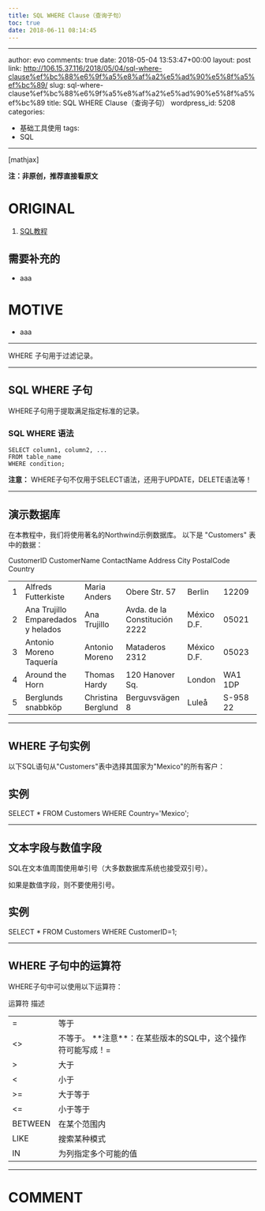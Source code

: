 ```yaml
---
title: SQL WHERE Clause（查询子句）
toc: true
date: 2018-06-11 08:14:45
---
```

---
author: evo
comments: true
date: 2018-05-04 13:53:47+00:00
layout: post
link: http://106.15.37.116/2018/05/04/sql-where-clause%ef%bc%88%e6%9f%a5%e8%af%a2%e5%ad%90%e5%8f%a5%ef%bc%89/
slug: sql-where-clause%ef%bc%88%e6%9f%a5%e8%af%a2%e5%ad%90%e5%8f%a5%ef%bc%89
title: SQL WHERE Clause（查询子句）
wordpress_id: 5208
categories:
- 基础工具使用
tags:
- SQL
---

<!-- more -->

[mathjax]

**注：非原创，推荐直接看原文**


# ORIGINAL





 	
  1. [SQL教程](https://www.w3cschool.cn/sql/)




## 需要补充的





 	
  * aaa




# MOTIVE





 	
  * aaa





* * *











WHERE 子句用于过滤记录。






* * *





## SQL WHERE 子句


WHERE子句用于提取满足指定标准的记录。


### SQL WHERE 语法



    
    SELECT column1, column2, ...
    FROM table_name
    WHERE condition;


**注意：** WHERE子句不仅用于SELECT语法，还用于UPDATE，DELETE语法等！



* * *





## 演示数据库


在本教程中，我们将使用著名的Northwind示例数据库。
以下是 "Customers" 表中的数据：
<table class="reference notranslate " >
<tbody >
<tr >
CustomerID
CustomerName
ContactName
Address
City
PostalCode
Country
</tr>
<tr >

<td >1
</td>

<td >Alfreds Futterkiste
</td>

<td >Maria Anders
</td>

<td >Obere Str. 57
</td>

<td >Berlin
</td>

<td >12209
</td>

<td >Germany
</td>
</tr>
<tr >

<td >2
</td>

<td >Ana Trujillo Emparedados y helados
</td>

<td >Ana Trujillo
</td>

<td >Avda. de la Constitución 2222
</td>

<td >México D.F.
</td>

<td >05021
</td>

<td >Mexico
</td>
</tr>
<tr >

<td >3
</td>

<td >Antonio Moreno Taquería
</td>

<td >Antonio Moreno
</td>

<td >Mataderos 2312
</td>

<td >México D.F.
</td>

<td >05023
</td>

<td >Mexico
</td>
</tr>
<tr >

<td >4
</td>

<td >Around the Horn
</td>

<td >Thomas Hardy
</td>

<td >120 Hanover Sq.
</td>

<td >London
</td>

<td >WA1 1DP
</td>

<td >UK
</td>
</tr>
<tr >

<td >5
</td>

<td >Berglunds snabbköp
</td>

<td >Christina Berglund
</td>

<td >Berguvsvägen 8
</td>

<td >Luleå
</td>

<td >S-958 22
</td>

<td >Sweden
</td>
</tr>
</tbody>
</table>



* * *





## WHERE 子句实例


以下SQL语句从"Customers"表中选择其国家为"Mexico"的所有客户：





## 实例




SELECT * FROM Customers
WHERE Country='Mexico';








* * *





## 文本字段与数值字段


SQL在文本值周围使用单引号（大多数数据库系统也接受双引号）。

如果是数值字段，则不要使用引号。





## 实例




SELECT * FROM Customers
WHERE CustomerID=1;








* * *





## WHERE 子句中的运算符


WHERE子句中可以使用以下运算符：
<table class="reference notranslate" >
<tbody >
<tr >
运算符
描述
</tr>
<tr >

<td >=
</td>

<td >等于
</td>
</tr>
<tr >

<td ><>
</td>

<td >不等于。 **注意**：在某些版本的SQL中，这个操作符可能写成！=
</td>
</tr>
<tr >

<td >>
</td>

<td >大于
</td>
</tr>
<tr >

<td ><
</td>

<td >小于
</td>
</tr>
<tr >

<td >>=
</td>

<td >大于等于
</td>
</tr>
<tr >

<td ><=
</td>

<td >小于等于
</td>
</tr>
<tr >

<td >BETWEEN
</td>

<td >在某个范围内
</td>
</tr>
<tr >

<td >LIKE
</td>

<td >搜索某种模式
</td>
</tr>
<tr >

<td >IN
</td>

<td >为列指定多个可能的值
</td>
</tr>
</tbody>
</table>




























* * *





# COMMENT




